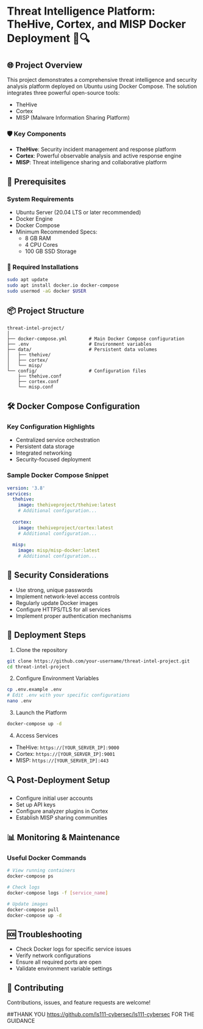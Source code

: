 # Threat Intelligence Platform: TheHive, Cortex, and MISP Docker Deployment 🚨🔍

## 🌐 Project Overview

This project demonstrates a comprehensive threat intelligence and security analysis platform deployed on Ubuntu using Docker Compose. The solution integrates three powerful open-source tools:
- TheHive
- Cortex
- MISP (Malware Information Sharing Platform)

### 🛡️ Key Components    
- **TheHive**: Security incident management and response platform
- **Cortex**: Powerful observable analysis and active response engine
- **MISP**: Threat intelligence sharing and collaborative platform

## 🚀 Prerequisites

### System Requirements
- Ubuntu Server (20.04 LTS or later recommended)
- Docker Engine
- Docker Compose
- Minimum Recommended Specs:
  - 8 GB RAM
  - 4 CPU Cores
  - 100 GB SSD Storage

### 🔧 Required Installations
```bash
sudo apt update
sudo apt install docker.io docker-compose
sudo usermod -aG docker $USER
```

## 📦 Project Structure

```
threat-intel-project/
│
├── docker-compose.yml        # Main Docker Compose configuration
├── .env                      # Environment variables
├── data/                     # Persistent data volumes
│   ├── thehive/
│   ├── cortex/
│   └── misp/
└── config/                   # Configuration files
    ├── thehive.conf
    ├── cortex.conf
    └── misp.conf
```

## 🛠️ Docker Compose Configuration

### Key Configuration Highlights
- Centralized service orchestration
- Persistent data storage
- Integrated networking
- Security-focused deployment

### Sample Docker Compose Snippet
```yaml
version: '3.8'
services:
  thehive:
    image: thehiveproject/thehive:latest
    # Additional configuration...
  
  cortex:
    image: thehiveproject/cortex:latest
    # Additional configuration...
  
  misp:
    image: misp/misp-docker:latest
    # Additional configuration...
```

## 🔐 Security Considerations
- Use strong, unique passwords
- Implement network-level access controls
- Regularly update Docker images
- Configure HTTPS/TLS for all services
- Implement proper authentication mechanisms

## 🚦 Deployment Steps

1. Clone the repository
```bash
git clone https://github.com/your-username/threat-intel-project.git
cd threat-intel-project
```

2. Configure Environment Variables
```bash
cp .env.example .env
# Edit .env with your specific configurations
nano .env
```

3. Launch the Platform
```bash
docker-compose up -d
```

4. Access Services
- TheHive: `https://[YOUR_SERVER_IP]:9000`
- Cortex: `https://[YOUR_SERVER_IP]:9001`
- MISP: `https://[YOUR_SERVER_IP]:443`

## 🔍 Post-Deployment Setup
- Configure initial user accounts
- Set up API keys
- Configure analyzer plugins in Cortex
- Establish MISP sharing communities

## 📊 Monitoring & Maintenance

### Useful Docker Commands
```bash
# View running containers
docker-compose ps

# Check logs
docker-compose logs -f [service_name]

# Update images
docker-compose pull
docker-compose up -d
```

## 🆘 Troubleshooting
- Check Docker logs for specific service issues
- Verify network configurations
- Ensure all required ports are open
- Validate environment variable settings



## 🤝 Contributing
Contributions, issues, and feature requests are welcome!

##THANK YOU https://github.com/ls111-cybersec/ls111-cybersec FOR THE GUIDANCE
